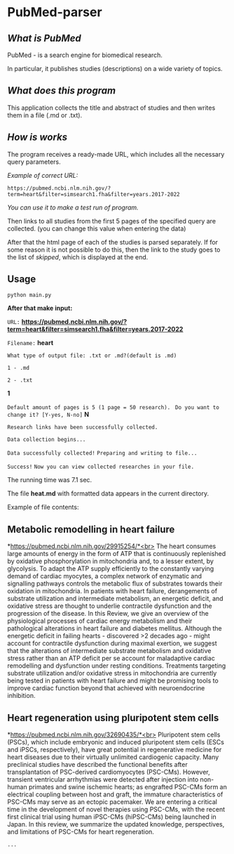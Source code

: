 # **PubMed-parser** #

## *What is PubMed*

PubMed - is a search engine for biomedical research.

In particular, it publishes studies (descriptions) on a wide variety of topics. 

## *What does this program*

This application collects the title and abstract of studies and then writes them in a file (.md or .txt). 

## *How is works*

The program receives a ready-made URL, which includes all the necessary query parameters. 

*Example of correct URL:*
```
https://pubmed.ncbi.nlm.nih.gov/?term=heart&filter=simsearch1.fha&filter=years.2017-2022
```
*You can use it to make a test run of program.*

Then links to all studies from the first 5 pages of the specified query are collected. (you can change this value when entering the data)

After that the html page of each of the studies is parsed separately. If for some reason it is not possible to do this, then the link to the study goes to the list of *skipped*, which is displayed at the end. 
 

## **Usage**

``` 
python main.py
```

**After that make input:**

``` URL: ``` **https://pubmed.ncbi.nlm.nih.gov/?term=heart&filter=simsearch1.fha&filter=years.2017-2022**

``` Filename: ``` **heart**

```What type of output file: .txt or .md?(default is .md)```

```1 - .md```

```2 - .txt ```

**1**

```Default amount of pages is 5 (1 page = 50 research). ```
```Do you want to change it? [Y-yes, N-no]``` **N**

```Research links have been successfully collected.```

```Data collection begins...```

```Data successfully collected!```
```Preparing and writing to file...```

```Success!```
```Now you can view collected researches in your file.```

The running time was 7.1 sec.

The file **heat.md** with formatted data appears in the current directory.

Example of file contents:

## **Metabolic remodelling in heart failure**
*https://pubmed.ncbi.nlm.nih.gov/29915254/*<br> The heart consumes large amounts of energy in the form of ATP that is continuously replenished by oxidative phosphorylation in mitochondria and, to a lesser extent, by glycolysis. To adapt the ATP supply efficiently to the constantly varying demand of cardiac myocytes, a complex network of enzymatic and signalling pathways controls the metabolic flux of substrates towards their oxidation in mitochondria. In patients with heart failure, derangements of substrate utilization and intermediate metabolism, an energetic deficit, and oxidative stress are thought to underlie contractile dysfunction and the progression of the disease. In this Review, we give an overview of the physiological processes of cardiac energy metabolism and their pathological alterations in heart failure and diabetes mellitus. Although the energetic deficit in failing hearts - discovered >2 decades ago - might account for contractile dysfunction during maximal exertion, we suggest that the alterations of intermediate substrate metabolism and oxidative stress rather than an ATP deficit per se account for maladaptive cardiac remodelling and dysfunction under resting conditions. Treatments targeting substrate utilization and/or oxidative stress in mitochondria are currently being tested in patients with heart failure and might be promising tools to improve cardiac function beyond that achieved with neuroendocrine inhibition. 
## **Heart regeneration using pluripotent stem cells**
*https://pubmed.ncbi.nlm.nih.gov/32690435/*<br> Pluripotent stem cells (PSCs), which include embryonic and induced pluripotent stem cells (ESCs and iPSCs, respectively), have great potential in regenerative medicine for heart diseases due to their virtually unlimited cardiogenic capacity. Many preclinical studies have described the functional benefits after transplantation of PSC-derived cardiomyocytes (PSC-CMs). However, transient ventricular arrhythmias were detected after injection into non-human primates and swine ischemic hearts; as engrafted PSC-CMs form an electrical coupling between host and graft, the immature characteristics of PSC-CMs may serve as an ectopic pacemaker. We are entering a critical time in the development of novel therapies using PSC-CMs, with the recent first clinical trial using human iPSC-CMs (hiPSC-CMs) being launched in Japan. In this review, we summarize the updated knowledge, perspectives, and limitations of PSC-CMs for heart regeneration. 

```...```


